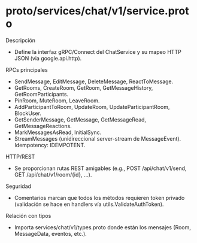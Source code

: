 # proto/services/chat/v1/service.proto

Descripción
- Define la interfaz gRPC/Connect del ChatService y su mapeo HTTP JSON (via google.api.http).

RPCs principales
- SendMessage, EditMessage, DeleteMessage, ReactToMessage.
- GetRooms, CreateRoom, GetRoom, GetMessageHistory, GetRoomParticipants.
- PinRoom, MuteRoom, LeaveRoom.
- AddParticipantToRoom, UpdateRoom, UpdateParticipantRoom, BlockUser.
- GetSenderMessage, GetMessage, GetMessageRead, GetMessageReactions.
- MarkMessagesAsRead, InitialSync.
- StreamMessages (unidireccional server-stream de MessageEvent). Idempotency: IDEMPOTENT.

HTTP/REST
- Se proporcionan rutas REST amigables (e.g., POST /api/chat/v1/send, GET /api/chat/v1/room/{id}, ...).

Seguridad
- Comentarios marcan que todos los métodos requieren token privado (validación se hace en handlers vía utils.ValidateAuthToken).

Relación con tipos
- Importa services/chat/v1/types.proto donde están los mensajes (Room, MessageData, eventos, etc.).